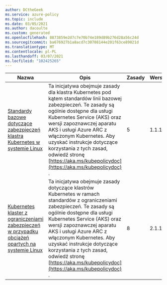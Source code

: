```yaml
---
author: DCtheGeek
ms.service: azure-policy
ms.topic: include
ms.date: 03/05/2021
ms.author: dacoulte
ms.custom: generated
ms.openlocfilehash: 8873859e2d7c7e70b74e189d89b276d28a56c24d
ms.sourcegitcommit: ba676927b1a8acd7c30708144e201f63ce89021d
ms.translationtype: MT
ms.contentlocale: pl-PL
ms.lasthandoff: 03/07/2021
ms.locfileid: "102425265"
---
```

|Nazwa |Opis |Zasady |Wersja |
|---|---|---|---|
|[Standardy bazowe dotyczące zabezpieczeń klastra Kubernetes w systemie Linux](https://github.com/Azure/azure-policy/blob/master/built-in-policies/policySetDefinitions/Kubernetes/Kubernetes_PSPBaselineStandard.json) |Ta inicjatywa obejmuje zasady dla klastra Kubernetes pod kątem standardów linii bazowej zabezpieczeń. Te zasady są ogólnie dostępne dla usługi Kubernetes Service (AKS) oraz wersji zapoznawczej aparatu AKS i usługi Azure ARC z włączonym Kubernetes. Aby uzyskać instrukcje dotyczące korzystania z tych zasad, odwiedź stronę [https://aka.ms/kubepolicydoc](https://aka.ms/kubepolicydoc) . |5 |1.1.1 |
|[Kubernetes klaster z ograniczeniami zabezpieczeń w przypadku obciążeń opartych na systemie Linux](https://github.com/Azure/azure-policy/blob/master/built-in-policies/policySetDefinitions/Kubernetes/Kubernetes_PSPRestrictedStandard.json) |Ta inicjatywa obejmuje zasady dotyczące klastrów Kubernetes w ramach standardów z ograniczeniami zabezpieczeń. Te zasady są ogólnie dostępne dla usługi Kubernetes Service (AKS) oraz wersji zapoznawczej aparatu AKS i usługi Azure ARC z włączonym Kubernetes. Aby uzyskać instrukcje dotyczące korzystania z tych zasad, odwiedź stronę [https://aka.ms/kubepolicydoc](https://aka.ms/kubepolicydoc) . |8 |2.1.1 |
